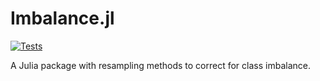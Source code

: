 # Imbalance.jl
[![Tests](https://github.com/EssamWisam/Imbalance.jl/actions/workflows/Runtests.yml/badge.svg)](https://github.com/EssamWisam/Imbalance.jl/actions/workflows/Runtests.yml)

A Julia package with resampling methods to correct for class imbalance.
